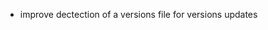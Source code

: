 <!--
A new scriv changelog fragment.

Uncomment the section that is right (remove the HTML comment wrapper).
-->

- improve dectection of a versions file for versions updates
